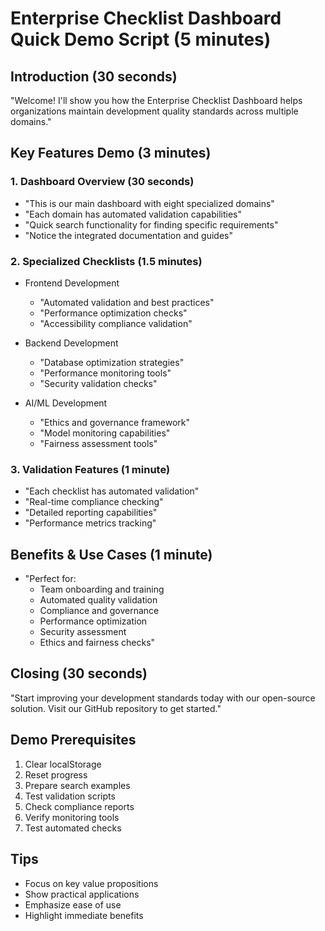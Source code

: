 # Enterprise Checklist Dashboard Quick Demo Script (5 minutes)

## Introduction (30 seconds)
"Welcome! I'll show you how the Enterprise Checklist Dashboard helps organizations maintain development quality standards across multiple domains."

## Key Features Demo (3 minutes)

### 1. Dashboard Overview (30 seconds)
- "This is our main dashboard with eight specialized domains"
- "Each domain has automated validation capabilities"
- "Quick search functionality for finding specific requirements"
- "Notice the integrated documentation and guides"

### 2. Specialized Checklists (1.5 minutes)
- Frontend Development
  * "Automated validation and best practices"
  * "Performance optimization checks"
  * "Accessibility compliance validation"

- Backend Development
  * "Database optimization strategies"
  * "Performance monitoring tools"
  * "Security validation checks"

- AI/ML Development
  * "Ethics and governance framework"
  * "Model monitoring capabilities"
  * "Fairness assessment tools"

### 3. Validation Features (1 minute)
- "Each checklist has automated validation"
- "Real-time compliance checking"
- "Detailed reporting capabilities"
- "Performance metrics tracking"

## Benefits & Use Cases (1 minute)
- "Perfect for:
  * Team onboarding and training
  * Automated quality validation
  * Compliance and governance
  * Performance optimization
  * Security assessment
  * Ethics and fairness checks"

## Closing (30 seconds)
"Start improving your development standards today with our open-source solution. Visit our GitHub repository to get started."

## Demo Prerequisites
1. Clear localStorage
2. Reset progress
3. Prepare search examples
4. Test validation scripts
5. Check compliance reports
6. Verify monitoring tools
7. Test automated checks

## Tips
- Focus on key value propositions
- Show practical applications
- Emphasize ease of use
- Highlight immediate benefits

